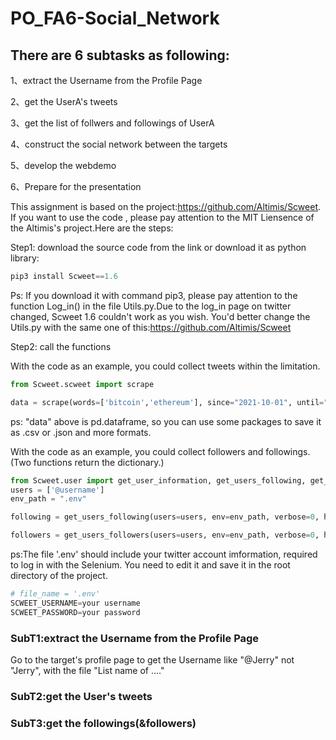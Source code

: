 # PO_FA6-Social_Network

## There are 6 subtasks as following:

1、extract the Username from the Profile Page

2、get the UserA's tweets

3、get the list of follwers and followings of UserA

4、construct the social network between the targets

5、develop the webdemo

6、Prepare for the presentation



This assignment is based on the project:https://github.com/Altimis/Scweet. If you want to use the code , please pay attention to the MIT Liensence of the Altimis's project.Here are the steps:

Step1: download the source code from the link or download it as python library:

```python
pip3 install Scweet==1.6
```

Ps: If you download it with command pip3,  please pay attention to the function Log_in() in the file Utils.py.Due to the log_in page on twitter changed,  Scweet 1.6 couldn't work as you wish.  You'd better change the Utils.py with the same one of this:https://github.com/Altimis/Scweet

Step2: call the functions

With the code as an example, you could collect tweets within the limitation.

```python
from Scweet.scweet import scrape

data = scrape(words=['bitcoin','ethereum'], since="2021-10-01", until="2021-10-05", from_account = None,interval=1, headless=False, display_type="Top", save_images=False, lang="en",resume=False, filter_replies=False, proximity=False)

```

ps: "data" above  is pd.dataframe, so you can use some packages to save it as .csv or .json and more formats.

With the code as an example, you could collect followers and followings.(Two functions return the dictionary.)

```python
from Scweet.user import get_user_information, get_users_following, get_users_followers
users = ['@username']
env_path = ".env"

following = get_users_following(users=users, env=env_path, verbose=0, headless=False, wait=2, limit=50, file_path=None)

followers = get_users_followers(users=users, env=env_path, verbose=0, headless=False, wait=2, limit=50, file_path=None)
```

ps:The file '.env' should include  your twitter account imformation, required to log in with the Selenium. You need to edit it and save it in the root directory of the project.

```python
# file_name = '.env'
SCWEET_USERNAME=your username
SCWEET_PASSWORD=your password
```



### SubT1:extract the Username from the Profile Page

Go to the target's profile page to get the Username like "@Jerry" not "Jerry", with the file "List name of ...."


### SubT2:get the User's tweets

### SubT3:get the followings(&followers)
